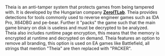Theia is an anti-tamper system that protects games from being tampered with.
It is developed by the Hungarian company [**ZeroITLab**](https://zeroitlab.com/).
Theia provides detections for tools commonly used to reverse engineer games such as IDA Pro, X64DBG and pe-bear.
Further it "packs" the game such that the main game binary on disk is useless and must be decrypted to be analyzed.
Theia also includes runtime page encryption, this means that the memory is encrypted at runtime and decrypted on demand.
Theia features an option to remove all branding, this option is used on EA games like Battlefield, all strings that mention "Theia" are then replaced with "PACKER".
